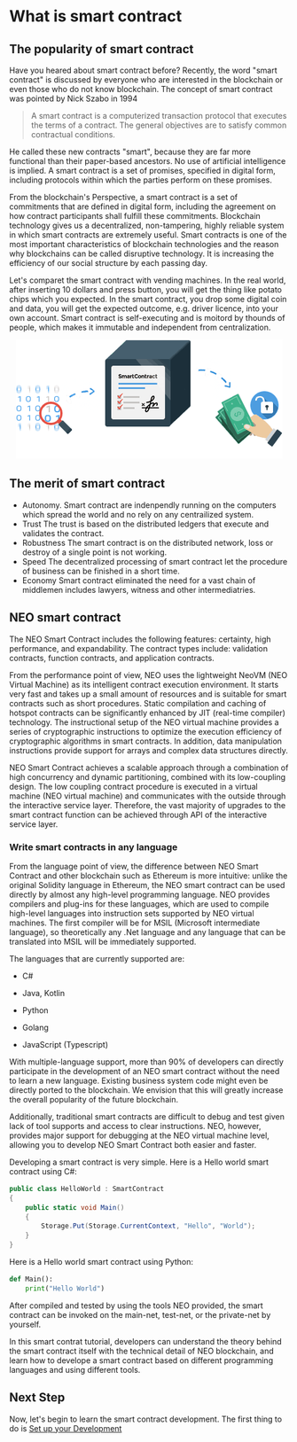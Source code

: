 # What is smart contract

## The popularity of smart contract

Have you heared about smart contract before? Recently, the word "smart contract" is discussed by everyone who are interested in the blockchain or even those who do not know blockchain. The concept of smart contract was pointed by Nick Szabo in 1994

> A smart contract is a computerized transaction protocol that executes the terms of a contract. The general objectives are to satisfy common contractual conditions.

He called these new contracts "smart", because they are far more functional than their paper-based ancestors. No use of artificial intelligence is implied. A smart contract is a set of promises, specified in digital form, including protocols within which the parties perform on these promises.

From the blockchain's Perspective, a smart contract is a set of commitments that are defined in digital form, including the agreement on how contract participants shall fulfill these commitments. Blockchain technology gives us a decentralized, non-tampering, highly reliable system in which smart contracts are extremely useful. Smart contracts is one of the most important characteristics of blockchain technologies and the reason why blockchains can be called disruptive technology. It is increasing the efficiency of our social structure by each passing day.

Let's comparet the smart contract with vending machines. In the real world, after inserting 10 dollars and press button, you will get the thing like potato chips which you expected. In the smart contract, you drop some digital coin and data, you will get the expected outcome, e.g. driver licence, into your own account. Smart contract is self-executing and is moitord by thounds of people, which makes it immutable and independent from centralization.

<p align="center">
  <img src="./imgs/smart-contracts.png" />
</p>

## The merit of smart contract

- Autonomy. 
Smart contract are indenpendly running on the computers which spread the world and no rely on any centrailized system.
- Trust
The trust is based on the distributed ledgers that execute and validates the contract.
- Robustness
The smart contract is on the distributed network, loss or destroy of a single point is not working. 
- Speed
The decentralized processing of smart contract let the procedure of business can be finished in a short time.
- Economy
Smart contract eliminated the need for a vast chain of middlemen includes lawyers, witness and other intermediatries.

## NEO  smart contract

The NEO Smart Contract  includes the following features: certainty, high performance, and expandability. The contract types include: validation contracts, function contracts, and application contracts.

From the performance point of view, NEO uses the lightweight NeoVM (NEO Virtual Machine) as its intelligent contract execution environment. It starts very fast and takes up a small amount of resources and is suitable for smart contracts such as short procedures. Static compilation and caching of hotspot contracts can be significantly enhanced by JIT (real-time compiler) technology. The instructional setup of the NEO virtual machine provides a series of cryptographic instructions to optimize the execution efficiency of cryptographic algorithms in smart contracts. In addition, data manipulation instructions provide support for arrays and complex data structures directly. 

NEO Smart Contract achieves a scalable approach through a combination of high concurrency and dynamic partitioning, combined with its low-coupling design. The low coupling contract procedure is executed in a virtual machine (NEO virtual machine) and communicates with the outside through the interactive service layer. Therefore, the vast majority of upgrades to the smart contract function can be achieved through API of the interactive service layer.

### Write smart contracts in any language
From the language point of view, the difference between NEO Smart Contract and  other blockchain such as Ethereum is more intuitive: unlike the original Solidity language in Ethereum, the NEO smart contract can be used directly by almost any high-level programming language. NEO provides compilers and plug-ins for these languages, which are used to compile high-level languages ​​into instruction sets supported by NEO virtual machines. The first compiler will be for MSIL (Microsoft intermediate language), so theoretically any .Net language and any language that can be translated into MSIL will be immediately supported.

The languages that are currently supported are:

- C#

- Java, Kotlin

- Python

- Golang

- JavaScript (Typescript)

With multiple-language support, more than 90% of developers can directly participate in the development of an NEO smart contract without the need to learn a new language. Existing business system code might even be directly ported to the blockchain. We envision that this will greatly increase the overall popularity of the future blockchain.

Additionally, traditional smart contracts are difficult to debug and test given lack of tool supports and access to clear instructions. NEO, however, provides major support for debugging at the NEO virtual machine level, allowing you to develop NEO Smart Contract both easier and faster.

Developing a smart contract is very simple. Here is a Hello world  smart contract using C#:

```c#
public class HelloWorld : SmartContract
{
    public static void Main()
    {
        Storage.Put(Storage.CurrentContext, "Hello", "World");
    }
}
```

Here is a Hello world  smart contract using Python:
```python
def Main():
    print("Hello World")
```

After compiled and tested by using the tools NEO provided, the smart contract can be invoked on the main-net, test-net, or the private-net by yourself.

In this smart contrat tutorial, developers can understand the theory behind the smart contract itself with the technical detail of NEO blockchain, and learn how to develope a smart contract based on different programming languages and using different tools.

## Next Step

Now, let's begin to learn the smart contract development. The first thing to do is [Set up your Development](https://github.com/neo-ngd/NEO-Tutorial/blob/master/9-smartContract/Development_set_up.md)
